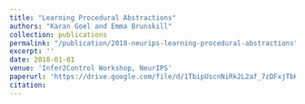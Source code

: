 ```yaml
---
title: "Learning Procedural Abstractions"
authors: "Karan Goel and Emma Brunskill"
collection: publications
permalink: "/publication/2018-neurips-learning-procedural-abstractions"
excerpt: ''
date: 2018-01-01
venue: 'Infer2Control Workshop, NeurIPS'
paperurl: 'https://drive.google.com/file/d/1TbipUscnNiRk2L2af_7zDFxjTbKYGN_w/view'
citation:
---
```


